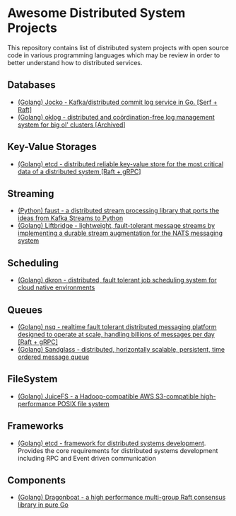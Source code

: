 # Awesome Distributed System Projects

This repository contains list of distributed system projects with open source code in various programming languages which may be review in order to better understand how to distributed services.

## Databases

- [(Golang) Jocko - Kafka/distributed commit log service in Go. [Serf + Raft]](https://github.com/travisjeffery/jocko)
- [(Golang) oklog - distributed and coördination-free log management system for big ol' clusters [Archived]](https://github.com/oklog/oklog)

## Key-Value Storages

- [(Golang) etcd - distributed reliable key-value store for the most critical data of a distributed system [Raft + gRPC]](https://github.com/etcd-io/etcd)

## Streaming

- [(Python) faust - a distributed stream processing library that ports the ideas from Kafka Streams to Python](https://github.com/robinhood/faust)
- [(Golang) Liftbridge - lightweight, fault-tolerant message streams by implementing a durable stream augmentation for the NATS messaging system](https://github.com/liftbridge-io/liftbridge)

## Scheduling

- [(Golang) dkron - distributed, fault tolerant job scheduling system for cloud native environments](https://github.com/distribworks/dkron)

## Queues

- [(Golang) nsq - realtime fault tolerant distributed messaging platform designed to operate at scale, handling billions of messages per day [Raft + gRPC]](https://github.com/nsqio/nsq)
- [(Golang) Sandglass - distributed, horizontally scalable, persistent, time ordered message queue](https://github.com/sandglass/sandglass)

## FileSystem

- [(Golang) JuiceFS - a Hadoop-compatible AWS S3-compatible high-performance POSIX file system](https://github.com/juicedata/juicefs)

## Frameworks

- [(Golang) etcd - framework for distributed systems development](https://github.com/asim/go-micro). Provides the core requirements for distributed systems development including RPC and Event driven communication

## Components

- [(Golang) Dragonboat - a high performance multi-group Raft consensus library in pure Go](https://github.com/lni/dragonboat)